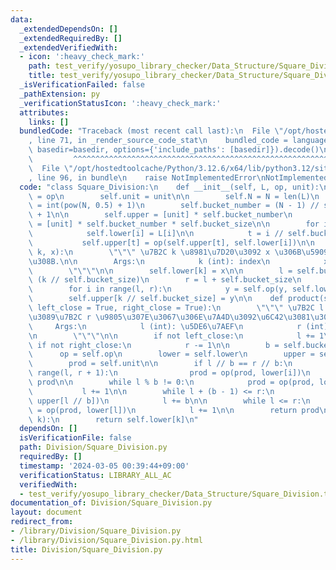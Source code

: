 ```yaml
---
data:
  _extendedDependsOn: []
  _extendedRequiredBy: []
  _extendedVerifiedWith:
  - icon: ':heavy_check_mark:'
    path: test_verify/yosupo_library_checker/Data_Structure/Square_Division.test.py
    title: test_verify/yosupo_library_checker/Data_Structure/Square_Division.test.py
  _isVerificationFailed: false
  _pathExtension: py
  _verificationStatusIcon: ':heavy_check_mark:'
  attributes:
    links: []
  bundledCode: "Traceback (most recent call last):\n  File \"/opt/hostedtoolcache/Python/3.12.6/x64/lib/python3.12/site-packages/onlinejudge_verify/documentation/build.py\"\
    , line 71, in _render_source_code_stat\n    bundled_code = language.bundle(stat.path,\
    \ basedir=basedir, options={'include_paths': [basedir]}).decode()\n          \
    \         ^^^^^^^^^^^^^^^^^^^^^^^^^^^^^^^^^^^^^^^^^^^^^^^^^^^^^^^^^^^^^^^^^^^^^^^^^^^^^^^^^\n\
    \  File \"/opt/hostedtoolcache/Python/3.12.6/x64/lib/python3.12/site-packages/onlinejudge_verify/languages/python.py\"\
    , line 96, in bundle\n    raise NotImplementedError\nNotImplementedError\n"
  code: "class Square_Division:\n    def __init__(self, L, op, unit):\n        self.op\
    \ = op\n        self.unit = unit\n\n        self.N = N = len(L)\n        self.bucket_size\
    \ = int(pow(N, 0.5) + 1)\n        self.bucket_number = (N - 1) // self.bucket_size\
    \ + 1\n\n        self.upper = [unit] * self.bucket_number\n        self.lower\
    \ = [unit] * self.bucket_number * self.bucket_size\n\n        for i in range(N):\n\
    \            self.lower[i] = L[i]\n\n            t = i // self.bucket_size\n \
    \           self.upper[t] = op(self.upper[t], self.lower[i])\n\n    def update(self,\
    \ k, x):\n        \"\"\" \u7B2C k \u8981\u7D20\u3092 x \u306B\u5909\u66F4\u3059\
    \u308B.\n\n        Args:\n            k (int): index\n            x : value\n\
    \        \"\"\"\n\n        self.lower[k] = x\n\n        l = self.bucket_size *\
    \ (k // self.bucket_size)\n        r = l + self.bucket_size\n        y = self.unit\n\
    \        for i in range(l, r):\n            y = self.op(y, self.lower[i])\n\n\
    \        self.upper[k // self.bucket_size] = y\n\n    def product(self, l, r,\
    \ left_close = True, right_close = True):\n        \"\"\" \u7B2C l \u9805\u304B\
    \u3089\u7B2C r \u9805\u307E\u3067\u306E\u7A4D\u3092\u6C42\u3081\u308B.\n\n   \
    \     Args:\n            l (int): \u5DE6\u7AEF\n            r (int): \u53F3\u7AEF\
    \n        \"\"\"\n\n        if not left_close:\n            l += 1\n\n       \
    \ if not right_close:\n            r -= 1\n\n        b = self.bucket_size\n  \
    \      op = self.op\n        lower = self.lower\n        upper = self.upper\n\
    \        prod = self.unit\n\n        if l // b == r // b:\n            for i in\
    \ range(l, r + 1):\n                prod = op(prod, lower[i])\n            return\
    \ prod\n\n        while l % b != 0:\n            prod = op(prod, lower[l])\n \
    \           l += 1\n\n        while l + (b - 1) <= r:\n            prod = op(prod,\
    \ upper[l // b])\n            l += b\n\n        while l <= r:\n            prod\
    \ = op(prod, lower[l])\n            l += 1\n\n        return prod\n\n    def __getitem__(self,\
    \ k):\n        return self.lower[k]\n"
  dependsOn: []
  isVerificationFile: false
  path: Division/Square_Division.py
  requiredBy: []
  timestamp: '2024-03-05 00:39:44+09:00'
  verificationStatus: LIBRARY_ALL_AC
  verifiedWith:
  - test_verify/yosupo_library_checker/Data_Structure/Square_Division.test.py
documentation_of: Division/Square_Division.py
layout: document
redirect_from:
- /library/Division/Square_Division.py
- /library/Division/Square_Division.py.html
title: Division/Square_Division.py
---
```

